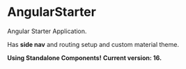 # AngularStarter

Angular Starter Application.

Has **side nav** and routing setup and custom material theme.

**Using Standalone Components!**
**Current version: 16.**
